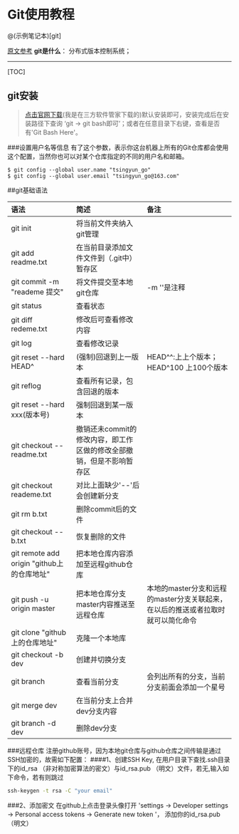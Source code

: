# Git使用教程

@(示例笔记本)[git]

[原文参考](https://blog.csdn.net/mango9126/article/details/68946439) 
**git是什么**： 分布式版本控制系统；

-----
[TOC]

## git安装

 >   [点击官网下载](https://www.git-scm.com/download/)(我是在三方软件管家下载的)默认安装即可，安装完成后在安装路径下查询 ‘git ->  git bash即可’；或者在任意目录下右键，查看是否有'Git Bash Here'。 

###设置用户名等信息
   有了这个参数，表示你这台机器上所有的Git仓库都会使用这个配置，当然你也可以对某个仓库指定的不同的用户名和邮箱。
```git
$ git config --global user.name "tsingyun_go"
$ git config --global user.email "tsingyun_go@163.com"
```

##git基础语法

|语法          |简述     |备注   |
|:--          |:--     |:--   |
|git init     | 将当前文件夹纳入git管理       |      |
|git add readme.txt|在当前目录添加文件文件到（.git中）暂存区||
|git commit -m "reademe 提交" |将文件提交至本地git仓库| -m ''是注释|
|git status| 查看状态||
|git diff redeme.txt|修改后可查看修改内容||
|git log|查看修改记录||
|git reset --hard HEAD^|(强制)回退到上一版本| HEAD^^:上上个版本；HEAD^100 上100个版本|
|git reflog |查看所有记录，包含回退的版本|
|git reset --hard xxx(版本号)|强制回退到某一版本|
|git checkout --readme.txt|撤销还未commit的修改内容，即工作区做的修改全部撤销，但是不影响暂存区||
|git checkout reademe.txt|对比上面缺少'--'后会创建新分支||
|git rm b.txt|删除commit后的文件||
|git checkout --b.txt|恢复删除的文件||
|git remote add origin "github上的仓库地址"|把本地仓库内容添加至远程github仓库|
|git push -u origin master|把本地仓库分支master内容推送至远程仓库|本地的master分支和远程的master分支关联起来， 在以后的推送或者拉取时就可以简化命令|
|git clone "github上的仓库地址"|克隆一个本地库|
|git checkout -b dev|创建并切换分支||
|git branch|查看当前分支|会列出所有的分支，当前分支前面会添加一个星号|
|git merge dev|在当前分支上合并dev分支内容||
|git branch -d dev |删除dev分支||


###远程仓库
注册github账号，因为本地git仓库与github仓库之间传输是通过SSH加密的，故需如下配置：
####1、创建SSH Key,
  在用户目录下查找.ssh目录下的id_rsa （非对称加密算法的密文）与id_rsa.pub （明文）文件，若无,输入如下命令，若有则跳过
```cmd
ssh-keygen -t rsa -C "your email"
```
###2、添加密文
   在github上点击登录头像打开 'settings ->  Developer settings  ->  Personal access tokens -> Generate new token '，
添加你的id_rsa.pub （明文）


